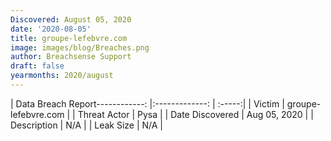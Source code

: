 ```yaml
---
Discovered: August 05, 2020
date: '2020-08-05'
title: groupe-lefebvre.com
image: images/blog/Breaches.png
author: Breachsense Support
draft: false
yearmonths: 2020/august
---
```


| Data Breach Report------------:   |:-------------:    | :-----:|
| Victim    | groupe-lefebvre.com      | 
| Threat Actor    | Pysa      | 
| Date Discovered    | Aug 05, 2020      | 
| Description    | N/A      | 
| Leak Size    | N/A      | 

